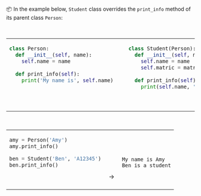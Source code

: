 <tip-box>

:package: In the example below, `Student` class overrides the `print_info` method of its parent class `Person`:

<table> 
<tr>
  <td>

```python
class Person:
  def __init__(self, name):
    self.name = name
    
  def print_info(self):
    print('My name is', self.name)
    
```

  </td>
  <td valign="bottom">&nbsp;&nbsp;<br><br></td>
  <td valign="bottom">

```python 
class Student(Person):
  def __init__(self, name, matric):
    self.name = name
    self.matric = matric
    
  def print_info(self):
    print(self.name, 'is a student')
```

  </td>
</tr>
</table>

<table> 
<tr>
  <td>

```python
amy = Person('Amy')
amy.print_info()

ben = Student('Ben', 'A12345')
ben.print_info()
```
  </td>
  <td valign="bottom">&nbsp;→&nbsp;<br><br></td>
  <td valign="bottom">

```
My name is Amy
Ben is a student
```
  </td>
</tr>
</table>

</tip-box>